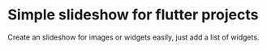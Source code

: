 # Simple slideshow for flutter projects

Create an slideshow for images or widgets easily, just add a list of widgets.
